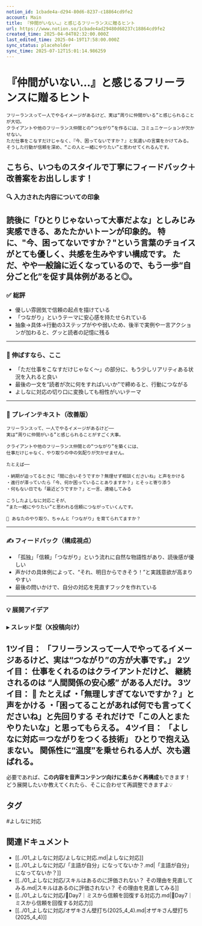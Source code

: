 ```yaml
---
notion_id: 1cbade4a-d294-80d6-8237-c18864cd9fe2
account: Main
title: 『仲間がいない…』と感じるフリーランスに贈るヒント
url: https://www.notion.so/1cbade4ad29480d68237c18864cd9fe2
created_time: 2025-04-04T02:32:00.000Z
last_edited_time: 2025-04-19T17:58:00.000Z
sync_status: placeholder
sync_time: 2025-07-12T15:01:14.986259
---
```

# 『仲間がいない…』と感じるフリーランスに贈るヒント

```plain text
フリーランスって一人でやるイメージがあるけど、実は“周りに仲間がいる”と感じられることが大切。
クライアントや他のフリーランス仲間との“つながり”を作るには、コミュニケーションが欠かせない。
ただ仕事をこなすだけじゃなく、『今、困ってないですか？』と気遣いの言葉をかけてみる。
そうした行動が信頼を深め、“この人と一緒にやりたい”と思わせてくれるんです。
```
こちら、いつものスタイルで丁寧にフィードバック＋改善案をお出しします！
---
### 🔍 入力された内容についての印象
読後に「ひとりじゃないって大事だよな」としみじみ実感できる、あたたかいトーンが印象的。
特に、"今、困ってないですか？"という言葉のチョイスがとても優しく、共感を生みやすい構成です。
ただ、やや一般論に近くなっているので、もう一歩“自分ごと化”を促す具体例があると◎。
---
### ✅ 総評
- 優しい雰囲気で信頼の起点を描けている
- 「つながり」というテーマに安心感を持たせられている
- 抽象→具体→行動の3ステップがやや弱いため、後半で実例や一言アクションが加わると、グッと読者の記憶に残る
---
### 🧭 伸ばすなら、ここ
- 「ただ仕事をこなすだけじゃなく〜」の部分に、もう少しリアリティある状況を入れると良い
- 最後の一文を“読者が次に何をすればいいか”で締めると、行動につながる
- よしなに対応の切り口に変換しても相性がいいテーマ
---
### 📝 プレインテキスト（改善版）
```plain text
フリーランスって、一人でやるイメージがあるけど──
実は“周りに仲間がいる”と感じられることがすごく大事。

クライアントや他のフリーランス仲間との“つながり”を築くには、
仕事だけじゃなく、やり取りの中の気配りが欠かせません。

たとえば──

・納期が迫ってるときに「間に合いそうですか？無理せず相談くださいね」と声をかける
・進行が滞っていたら「今、何か困っていることありますか？」とそっと寄り添う
・何もない日でも「最近どうですか？」と一言、連絡してみる

こうしたよしなに対応こそが、
“また一緒にやりたい”と思われる信頼につながっていくんです。

📌 あなたのやり取り、ちゃんと「つながり」を育てられてますか？
```
---
### ✍️ フィードバック（構成視点）
- 「孤独」「信頼」「つながり」という流れに自然な物語性があり、読後感が優しい
- 声かけの具体例によって、“それ、明日からできそう！”と実践意欲が高まりやすい
- 最後の問いかけで、自分の対応を見直すフックを作れている
---
### 💡 展開アイデア
### ▸ スレッド型（X投稿向け）
**1ツイ目：**
「フリーランスって一人でやってるイメージあるけど、実は“つながり”の方が大事です。」
**2ツイ目：**
仕事をくれるのはクライアントだけど、
継続されるのは “人間関係の安心感” がある人だけ。
**3ツイ目：**
📌 たとえば
・「無理しすぎてないですか？」と声をかける
・「困ってることがあれば何でも言ってくださいね」と先回りする
それだけで「この人とまたやりたいな」と思ってもらえる。
**4ツイ目：**
「よしなに対応＝つながりをつくる技術」
ひとりで抱え込まない。
関係性に“温度”を乗せられる人が、次も選ばれる。
---
必要であれば、**この内容を音声コンテンツ向けに柔らかく再構成**もできます！
どう展開したいか教えてくれたら、そこに合わせて再調整できますよ💡

## タグ

#よしなに対応 

## 関連ドキュメント

- [[../01_よしなに対応/よしなに対応.md|よしなに対応]]
- [[../01_よしなに対応/「主語が自分」になってないか？.md|「主語が自分」になってないか？]]
- [[../01_よしなに対応/スキルはあるのに評価されない？ その理由を見直してみる.md|スキルはあるのに評価されない？ その理由を見直してみる]]
- [[../01_よしなに対応/🔹Day7｜ミスから信頼を回復する対応力.md|🔹Day7｜ミスから信頼を回復する対応力]]
- [[../01_よしなに対応/オザキさん壁打ち(2025_4_4).md|オザキさん壁打ち(2025_4_4)]]
